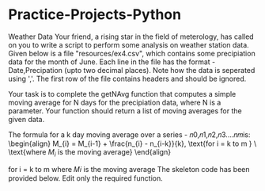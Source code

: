 # Practice-Projects-Python
Weather Data
Your friend, a rising star in the field of meterology, has called on you to write a script to perform some analysis on weather station data. Given below is a file "resources/ex4.csv", which contains some precipiation data for the month of June. Each line in the file has the format - Date,Precipation (upto two decimal places). Note how the data is seperated using ','. The first row of the file contains headers and should be ignored.

Your task is to complete the getNAvg function that computes a simple moving average for N days for the precipiation data, where N is a parameter. Your function should return a list of moving averages for the given data.

The formula for a k day moving average over a series - 𝑛0,𝑛1,𝑛2,𝑛3....𝑛𝑚is:
\begin{align}
M_{i} = M_{i-1} + \frac{n_{i} - n_{i-k}}{k}, \text{for i = k to m }
\\ \text{where $M_{i}$ is the moving average}
\end{align}


for i = k to m where 𝑀𝑖 is the moving average
The skeleton code has been provided below. Edit only the required function.

